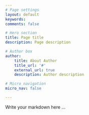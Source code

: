 ```yaml
---
# Page settings
layout: default
keywords:
comments: false

# Hero section
title: Page title
description: Page description

# Author box
author:
    title: About Author
    title_url: '#'
    external_url: true
    description: Author description

# Micro navigation
micro_nav: false

---
```


Write your markdown here ...
